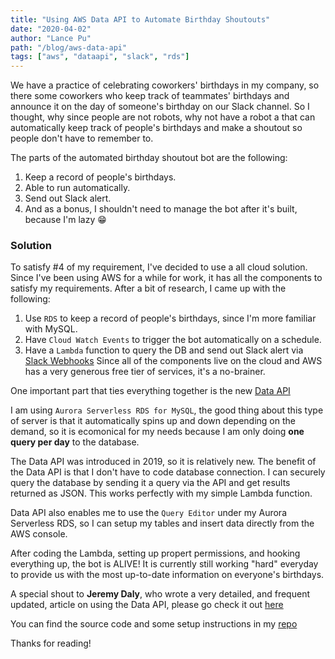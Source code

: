 ```yaml
---
title: "Using AWS Data API to Automate Birthday Shoutouts"
date: "2020-04-02"
author: "Lance Pu"
path: "/blog/aws-data-api"
tags: ["aws", "dataapi", "slack", "rds"]
---
```


We have a practice of celebrating coworkers' birthdays in my company, so there some coworkers who keep track of teammates' birthdays and announce it on the day of someone's birthday on our Slack channel. So I thought, why since people are not robots, why not have a robot a that can automatically keep track of people's birthdays and make a shoutout so people don't have to remember to.

The parts of the automated birthday shoutout bot are the following:
1. Keep a record of people's birthdays.
2. Able to run automatically.
3. Send out Slack alert.
4. And as a bonus, I shouldn't need to manage the bot after it's built, because I'm lazy 😁

### Solution
To satisfy #4 of my requirement, I've decided to use a all cloud solution. Since I've been using AWS for a while for work, it has all the components to satisfy my requirements.
After a bit of research, I came up with the following:
1. Use `RDS` to keep a record of people's birthdays, since I'm more familiar with MySQL.
2. Have `Cloud Watch Events` to trigger the bot automatically on a schedule.
3. Have a `Lambda` function to query the DB and send out Slack alert via [Slack Webhooks](https://api.slack.com/messaging/webhooks)
Since all of the components live on the cloud and AWS has a very generous free tier of services, it's a no-brainer.

One important part that ties everything together is the new [Data API](https://docs.aws.amazon.com/AmazonRDS/latest/AuroraUserGuide/data-api.html)

I am using `Aurora Serverless RDS for MySQL`, the good thing about this type of server is that it automatically spins up and down depending on the demand, so it is ecomonical for my needs because I am only doing **one query per day** to the database.

The Data API was introduced in 2019, so it is relatively new. The benefit of the Data API is that I don't have to code database connection. I can securely query the database by sending it a query via the API and get results returned as JSON. This works perfectly with my simple Lambda function.

Data API also enables me to use the `Query Editor` under my Aurora Serverless RDS, so I can setup my tables and insert data directly from the AWS console.

After coding the Lambda, setting up propert permissions, and hooking everything up, the bot is ALIVE!
It is currently still working "hard" everyday to provide us with the most up-to-date information on everyone's birthdays.

A special shout to **Jeremy Daly**, who wrote a very detailed, and frequent updated, article on using the Data API, please go check it out [here](https://www.jeremydaly.com/aurora-serverless-data-api-a-first-look/)

You can find the source code and some setup instructions in my [repo](https://github.com/lancepu/birthday-shoutouts)

Thanks for reading!
